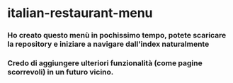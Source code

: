 # italian-restaurant-menu
### Ho creato questo menù in pochissimo tempo, potete scaricare la repository e iniziare a navigare dall'index naturalmente
### Credo di aggiungere ulteriori funzionalità (come pagine scorrevoli) in un futuro vicino.
